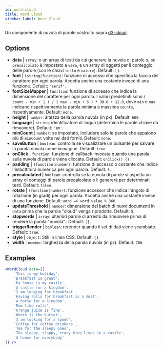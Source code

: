 ```yaml
---
id: word-cloud 
title: Word Cloud
sidebar_label: Word Cloud
---
```


Un componente di nuvola di parole costruito sopra [d3-cloud](https://github.com/jasondavies/d3-cloud).

## Options

* __data__ | `array`: o un array di testi da cui generare la nuvola di parole o, se `precalcolato` è impostato a `vero`, e un array di oggetti per il conteggio delle parole (con le chiavi `testo` e `valore`). Default: `[]`.
* __font__ | `(string|function)`: funzione di accesso che specifica la faccia del carattere per ogni parola. Accetta anche una costante invece di una funzione. Default: `'serif'`.
* __fontSizeMapper__ | `function`: funzione di accesso che indica la dimensione del carattere per ogni parola. I valori predefiniti sono `( count - min + 1 ) / ( max - min + 6 ) * 30.0 + 12.0`, dove `min` e `max` indicano rispettivamente la parola minima e massima `counts`, rispettivamente. Default: `none`.
* __height__ | `number`: altezza della parola nuvola (in px). Default: `600`.
* __language__ | `string`: identificatore di lingua (determina le parole chiave da rimuovere). Default: `'en'`.
* __minCount__ | `number`: se impostato, includere solo le parole che appaiono più di `minCount` volte nei dati forniti. Default: `none`.
* __saveButton__ | `boolean`: controlla se visualizzare un pulsante per salvare la parola nuvola come immagine. Default: `true`.
* __onClick__ | `function`: funzione di callback invocata quando una parola sulla nuvola di parole viene cliccata. Default: `onClick() {}`.
* __padding__ | `(function|number)`: funzione di accesso o costante che indica l'imbottitura numerica per ogni parola. Default: `5`.
* __precalculated__ | `boolean`: controlla se la nuvola di parole si aspetta un array di conteggi di parole precalcolate o li genererà per determinati testi. Default: `false`.
* __rotate__ | `(function|number)`: funzione accessor che indica l'angolo di rotazione (in gradi) per ogni parola. Accetta anche una costante invece di una funzione. Default: `word => word.value % 360`.
* __updateThreshold__ | `number`: dimensione del batch di nuovi documenti in `data` prima che la parola "cloud" venga riprodotta. Default: `5`.
* __stopwords__ | `array`: ulteriori parole di arresto da rimuovere prima di rendere la parola "nuvola".. Default: `[]`.
* __triggerRender__ | `boolean`: rerender quando il set di dati viene scambiato. Default: `true`.
* __style__ | `object`: Stili in linea CSS. Default: `{}`.
* __width__ | `number`: larghezza della parola nuvola (in px). Default: `700`.


## Examples

```jsx live
<WordCloud data={[
	'This is my holiday', 
	'Breakfast is great', 
	'My house is my castle', 
	'A castle for a kingdom', 
	'I am longing for breakfast',
	'Having rolls for breakfast is a must',
	'A horse for a kingdom',
	'Mom like rolls',
	'Orange juice is fine',
	'Where is the butter',
	'I am looking for a spoon',
	'Coffee for coffee drinkers',
	'Tea for the sleepy ones',
	'The sleepy, sloppy, crazy King lives in a castle',
	'A house for everybody'
]} />
```



